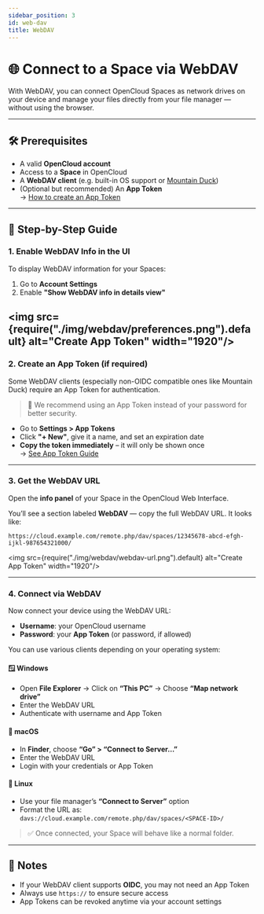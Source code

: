 ```yaml
---
sidebar_position: 3
id: web-dav
title: WebDAV
---
```


# 🌐 Connect to a Space via WebDAV

With WebDAV, you can connect OpenCloud Spaces as network drives on your device and manage your files directly from your file manager — without using the browser.

---

## 🛠️ Prerequisites

- A valid **OpenCloud account**
- Access to a **Space** in OpenCloud
- A **WebDAV client** (e.g. built-in OS support or [Mountain Duck](https://mountainduck.io/))
- (Optional but recommended) An **App Token**  
  → [How to create an App Token](./app-tokens.md)

---

## 🔧 Step-by-Step Guide

### 1. Enable WebDAV Info in the UI

To display WebDAV information for your Spaces:

1. Go to **Account Settings**
2. Enable **"Show WebDAV info in details view"**


<img src={require("./img/webdav/preferences.png").default} alt="Create App Token" width="1920"/>
---

### 2. Create an App Token (if required)

Some WebDAV clients (especially non-OIDC compatible ones like Mountain Duck) require an App Token for authentication.

> 🔐 We recommend using an App Token instead of your password for better security.

- Go to **Settings > App Tokens**
- Click **"+ New"**, give it a name, and set an expiration date
- **Copy the token immediately** – it will only be shown once  
  → [See App Token Guide](./app-tokens.md)

---

### 3. Get the WebDAV URL

Open the **info panel** of your Space in the OpenCloud Web Interface.

You’ll see a section labeled **WebDAV** — copy the full WebDAV URL. It looks like:

```https://cloud.example.com/remote.php/dav/spaces/12345678-abcd-efgh-ijkl-987654321000/```


<img src={require("./img/webdav/webdav-url.png").default} alt="Create App Token" width="1920"/>

---

### 4. Connect via WebDAV

Now connect your device using the WebDAV URL:

- **Username**: your OpenCloud username
- **Password**: your **App Token** (or password, if allowed)

You can use various clients depending on your operating system:

#### 🪟 Windows

- Open **File Explorer** → Click on **“This PC”** → Choose **“Map network drive”**
- Enter the WebDAV URL
- Authenticate with username and App Token

#### 🍎 macOS

- In **Finder**, choose **“Go” > “Connect to Server…”**
- Enter the WebDAV URL
- Login with your credentials or App Token

#### 🐧 Linux

- Use your file manager’s **“Connect to Server”** option
- Format the URL as:  
```davs://cloud.example.com/remote.php/dav/spaces/<SPACE-ID>/```


> ✅ Once connected, your Space will behave like a normal folder.

---

## 📌 Notes

- If your WebDAV client supports **OIDC**, you may not need an App Token
- Always use `https://` to ensure secure access
- App Tokens can be revoked anytime via your account settings

